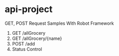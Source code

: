 # api-project

GET, POST Request Samples With Robot Framework

1. GET /allGrocery
2. GET /allGrocery/{name}
3. POST /add
4. Status Control
